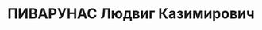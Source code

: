 ---
title: ПИВАРУНАС Людвиг Казимирович
description: "Род. в 1908, г. Днепропетровск, литовец, член ВКП(б) в 1926-1936. Проживал:\
  \ г. Ленинград, Кондратьевский пр., д. 1, кв. 2. Нач. цеха завода № 77 \n  Арестован\
  \ 03.12.1936. Обв. по ст. ст. 58-7-8-9-11 УК РСФСР. Приговор: выездная сессия ВК\
  \ ВС СССР в г. Ленинград, 08.05.1937 – ВМН. Расстрелян 09.05.1937"
---